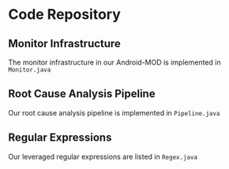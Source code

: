# Code Repository

## Monitor Infrastructure
The monitor infrastructure in our Android-MOD is implemented in `Monitor.java`

## Root Cause Analysis Pipeline
Our root cause analysis pipeline is implemented in `Pipeline.java` 

## Regular Expressions
Our leveraged regular expressions are listed in `Regex.java`
